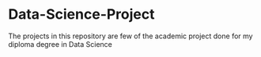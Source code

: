 # Data-Science-Project
The projects in this repository are few of the academic project done for my diploma degree in Data Science
